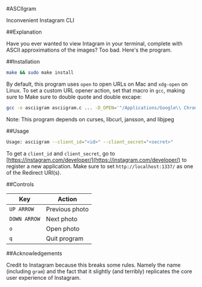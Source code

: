 #ASCIIgram

Inconvenient Instagram CLI

##Explanation

Have you ever wanted to view Intagram in your terminal, complete with ASCII approximations of the images? Too bad. Here's the program.

##Installation

```bash
make && sudo make install
```

By default, this program uses `open` to open URLs on Mac and `xdg-open` on Linux. To set a custom URL opener action, set that macro in `gcc`, making sure to Make sure to double quote and double excape:

```bash
gcc -o asciigram asciigram.c ... -D_OPEN='"/Applications/Google\\ Chrome.app/Contents/MacOS/Google\\ Chrome"'
```

Note: This program depends on curses, libcurl, jansson, and libjpeg

##Usage

```bash
Usage: asciigram --client_id="<id>" --client_secret="<secret>"
```

To get a `client_id` and `client_secret`, go to [https://instagram.com/developer/](https://instagram.com/developer/) to register a new application. Make sure to set `http://localhost:1337/` as one of the Redirect URI(s).

##Controls

| Key          | Action         |
|--------------|----------------|
| `UP ARROW`   | Previous photo |
| `DOWN ARROW` | Next photo     |
| `o`          | Open photo     |
| `q`          | Quit program   |

##Acknowledgements

Credit to Instagram because this breaks some rules. Namely the name (including `gram`) and the fact that it slightly (and terribly) replicates the core user experience of Instagram.